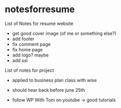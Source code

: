 # notesforresume
List of Notes for resume website

- get good cover image (of me or something else?)
- add footer
- fix comment page
- fix home page
- add logo? maybe
- add ssl

List of notes for project

- applied to business plan class with wise
- should hear back before june 25th


- follow WP With Tom on youtube -> good tutorials
